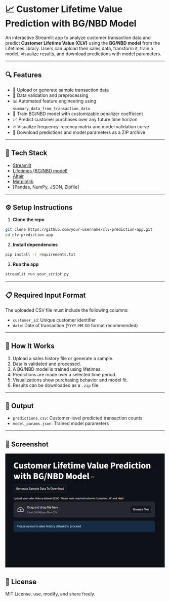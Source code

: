 
# 📈 Customer Lifetime Value Prediction with BG/NBD Model

An interactive Streamlit app to analyze customer transaction data and predict **Customer Lifetime Value (CLV)** using the **BG/NBD model** from the Lifetimes library. Users can upload their sales data, transform it, train a model, visualize results, and download predictions with model parameters.

---

## 🔍 Features

- 📁 Upload or generate sample transaction data
- 🧼 Data validation and preprocessing
- 📊 Automated feature engineering using `summary_data_from_transaction_data`
- 🤖 Train BG/NBD model with customizable penalizer coefficient
- 📈 Predict customer purchases over any future time horizon
- 🔥 Visualize frequency-recency matrix and model validation curve
- 💾 Download predictions and model parameters as a ZIP archive

---

## 🧱 Tech Stack

- [Streamlit](https://streamlit.io/)
- [Lifetimes (BG/NBD model)](https://github.com/CamDavidsonPilon/lifetimes)
- [Altair](https://altair-viz.github.io/)
- [Matplotlib](https://matplotlib.org/)
- [Pandas, NumPy, JSON, Zipfile]

---

## ⚙️ Setup Instructions

1. **Clone the repo**

```bash
git clone https://github.com/your-username/clv-prediction-app.git
cd clv-prediction-app
```

2. **Install dependencies**

```bash
pip install -r requirements.txt
```

3. **Run the app**

```bash
streamlit run your_script.py
```

---

## 📋 Required Input Format

The uploaded CSV file must include the following columns:

- `customer_id`: Unique customer identifier
- `date`: Date of transaction (`YYYY-MM-DD` format recommended)

---

## 🧪 How It Works

1. Upload a sales history file or generate a sample.
2. Data is validated and processed.
3. A BG/NBD model is trained using lifetimes.
4. Predictions are made over a selected time period.
5. Visualizations show purchasing behavior and model fit.
6. Results can be downloaded as a `.zip` file.

---

## 📁 Output

- `predictions.csv`: Customer-level predicted transaction counts
- `model_params.json`: Trained model parameters

---

## 📸 Screenshot

![CLV App Screenshot](clv.png)

## 📄 License

MIT License. use, modify, and share freely.

